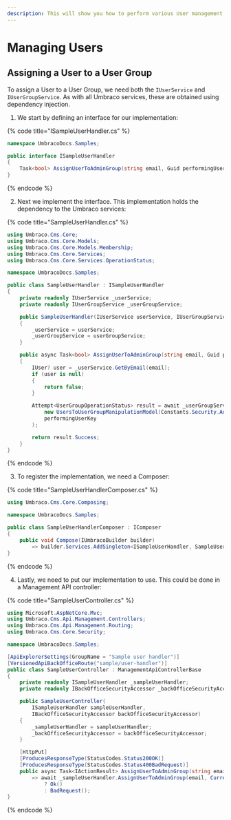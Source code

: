 ```yaml
---
description: This will show you how to perform various User management using the Umbraco service layer.
---
```


# Managing Users

## Assigning a User to a User Group

To assign a User to a User Group, we need both the `IUserService` and `IUserGroupService`. As with all Umbraco services, these are obtained using dependency injection.

1. We start by defining an interface for our implementation:

{% code title="ISampleUserHandler.cs" %}
```csharp
namespace UmbracoDocs.Samples;

public interface ISampleUserHandler
{
    Task<bool> AssignUserToAdminGroup(string email, Guid performingUserKey);
}
```
{% endcode %}

2. Next we implement the interface. This implementation holds the dependency to the Umbraco services:

{% code title="SampleUserHandler.cs" %}
```csharp
using Umbraco.Cms.Core;
using Umbraco.Cms.Core.Models;
using Umbraco.Cms.Core.Models.Membership;
using Umbraco.Cms.Core.Services;
using Umbraco.Cms.Core.Services.OperationStatus;

namespace UmbracoDocs.Samples;

public class SampleUserHandler : ISampleUserHandler
{
    private readonly IUserService _userService;
    private readonly IUserGroupService _userGroupService;

    public SampleUserHandler(IUserService userService, IUserGroupService userGroupService)
    {
        _userService = userService;
        _userGroupService = userGroupService;
    }

    public async Task<bool> AssignUserToAdminGroup(string email, Guid performingUserKey)
    {
        IUser? user = _userService.GetByEmail(email);
        if (user is null)
        {
            return false;
        }

        Attempt<UserGroupOperationStatus> result = await _userGroupService.AddUsersToUserGroupAsync(
            new UsersToUserGroupManipulationModel(Constants.Security.AdminGroupKey, [user.Key]),
            performingUserKey
        );

        return result.Success;
    }
}
```
{% endcode %}

3. To register the implementation, we need a Composer:

{% code title="SampleUserHandlerComposer.cs" %}
```csharp
using Umbraco.Cms.Core.Composing;

namespace UmbracoDocs.Samples;

public class SampleUserHandlerComposer : IComposer
{
    public void Compose(IUmbracoBuilder builder)
        => builder.Services.AddSingleton<ISampleUserHandler, SampleUserHandler>();
}
```
{% endcode %}

4. Lastly, we need to put our implementation to use. This could be done in a Management API controller:

{% code title="SampleUserController.cs" %}
```csharp
using Microsoft.AspNetCore.Mvc;
using Umbraco.Cms.Api.Management.Controllers;
using Umbraco.Cms.Api.Management.Routing;
using Umbraco.Cms.Core.Security;

namespace UmbracoDocs.Samples;

[ApiExplorerSettings(GroupName = "Sample user handler")]
[VersionedApiBackOfficeRoute("sample/user-handler")]
public class SampleUserController : ManagementApiControllerBase
{
    private readonly ISampleUserHandler _sampleUserHandler;
    private readonly IBackOfficeSecurityAccessor _backOfficeSecurityAccessor;

    public SampleUserController(
        ISampleUserHandler sampleUserHandler,
        IBackOfficeSecurityAccessor backOfficeSecurityAccessor)
    {
        _sampleUserHandler = sampleUserHandler;
        _backOfficeSecurityAccessor = backOfficeSecurityAccessor;
    }

    [HttpPut]
    [ProducesResponseType(StatusCodes.Status200OK)]
    [ProducesResponseType(StatusCodes.Status400BadRequest)]
    public async Task<IActionResult> AssignUserToAdminGroup(string email)
        => await _sampleUserHandler.AssignUserToAdminGroup(email, CurrentUserKey(_backOfficeSecurityAccessor))
            ? Ok()
            : BadRequest();
}
```
{% endcode %}
